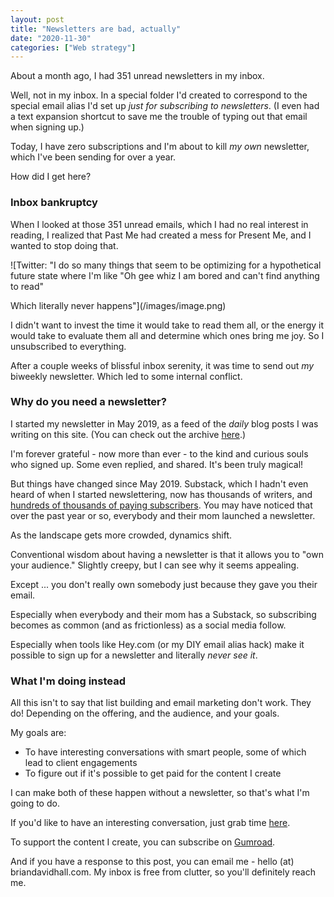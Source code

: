```yaml
---
layout: post
title: "Newsletters are bad, actually"
date: "2020-11-30"
categories: ["Web strategy"]
---
```


About a month ago, I had 351 unread newsletters in my inbox.

Well, not in my inbox. In a special folder I'd created to correspond to the special email alias I'd set up _just for subscribing to newsletters_. (I even had a text expansion shortcut to save me the trouble of typing out that email when signing up.)

Today, I have zero subscriptions and I'm about to kill _my own_ newsletter, which I've been sending for over a year.

How did I get here?

### Inbox bankruptcy

When I looked at those 351 unread emails, which I had no real interest in reading, I realized that Past Me had created a mess for Present Me, and I wanted to stop doing that.

![Twitter: "I do so many things that seem to be optimizing for a hypothetical future state where I'm like "Oh gee whiz I am bored and can't find anything to read"
<div></div>
Which literally never happens"](/images/image.png)

I didn't want to invest the time it would take to read them all, or the energy it would take to evaluate them all and determine which ones bring me joy. So I unsubscribed to everything.

After a couple weeks of blissful inbox serenity, it was time to send out _my_ biweekly newsletter. Which led to some internal conflict.

### Why do you need a newsletter?

I started my newsletter in May 2019, as a feed of the _daily_ blog posts I was writing on this site. (You can check out the archive [here](https://briandavidhall.com/category/daily/).)

I'm forever grateful - now more than ever - to the kind and curious souls who signed up. Some even replied, and shared. It's been truly magical!

But things have changed since May 2019. Substack, which I hadn't even heard of when I started newslettering, now has thousands of writers, and [hundreds of thousands of paying subscribers](https://thegeyser.substack.com/p/substack-continues-to-rocket-forward). You may have noticed that over the past year or so, everybody and their mom launched a newsletter.

As the landscape gets more crowded, dynamics shift.

Conventional wisdom about having a newsletter is that it allows you to "own your audience." Slightly creepy, but I can see why it seems appealing.

Except ... you don't really own somebody just because they gave you their email.

Especially when everybody and their mom has a Substack, so subscribing becomes as common (and as frictionless) as a social media follow.

Especially when tools like Hey.com (or my DIY email alias hack) make it possible to sign up for a newsletter and literally _never see it_.

### What I'm doing instead

All this isn't to say that list building and email marketing don't work. They do! Depending on the offering, and the audience, and your goals.

My goals are:

- To have interesting conversations with smart people, some of which lead to client engagements
- To figure out if it's possible to get paid for the content I create

I can make both of these happen without a newsletter, so that's what I'm going to do.

If you'd like to have an interesting conversation, just grab time [here](https://calendly.com/briandavidhall/).

To support the content I create, you can subscribe on [Gumroad](https://gumroad.com/briandavidhall).

And if you have a response to this post, you can email me - hello (at) briandavidhall.com. My inbox is free from clutter, so you'll definitely reach me.
